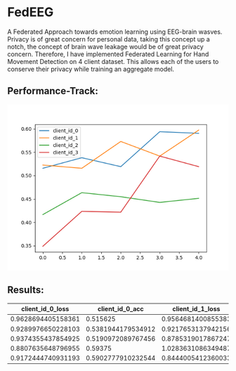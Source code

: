# FedEEG
A Federated Approach towards emotion learning using EEG-brain wasves. Privacy is of great concern for personal data, taking this concept up a notch, the concept of brain wave leakage would be of great privacy concern. Therefore, I have implemented Federated Learning for Hand Movement Detection on  4 client dataset. This allows each of the users to conserve their privacy while training an aggregate model.

## Performance-Track:

![accuracy-image](./images/acc.png)

## Results:

client_id_0_loss | client_id_0_acc | client_id_1_loss | client_id_1_acc | client_id_2_loss | client_id_2_acc | client_id_3_loss | client_id_3_acc
---|---|---|---|---|---|---|---
0.9628694405158361 | 0.515625 | 0.9564681400855383 | 0.5225694179534912 | 1.0691524545351665 | 0.4166666567325592 | 1.114998849729697 | 0.3489583432674408
0.9289976650228103 | 0.5381944179534912 | 0.9217653137942156 | 0.515625 | 1.0365764796733856 | 0.4635416567325592 | 1.3993440320094426 | 0.4236111044883728
0.9374355437854925 | 0.5190972089767456 | 0.8785319017867247 | 0.5729166865348816 | 1.0338255328436692 | 0.4548611044883728 | 1.1058493840197723 | 0.421875
0.8807635648796955 | 0.59375 | 1.0283631086349487 | 0.5416666865348816 | 1.0530484008292358 | 0.4427083432674408 | 0.9789415535827478 | 0.5416666865348816
0.9172444740931193 | 0.5902777910232544 | 0.8444005412360033 | 0.5972222089767456 | 1.0650703931848209 | 0.4513888955116272 | 0.9781554614504179 | 0.5190972089767456

